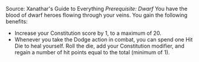 Source: Xanathar's Guide to Everything
*Prerequisite: Dwarf*
You have the blood of dwarf heroes flowing through your veins. You gain the following benefits:
* Increase your Constitution score by 1, to a maximum of 20.
* Whenever you take the Dodge action in combat, you can spend one Hit Die to heal yourself. Roll the die, add your Constitution modifier, and regain a number of hit points equal to the total (minimum of 1).
